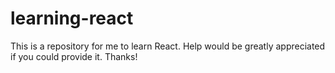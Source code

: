 # learning-react
This is a repository for me to learn React. Help would be greatly appreciated if you could provide it. Thanks!

